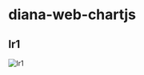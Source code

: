 # diana-web-chartjs
## lr1
![lr1](https://user-images.githubusercontent.com/5055654/101288618-7fcd8000-3808-11eb-879c-4367710de4b5.png)
